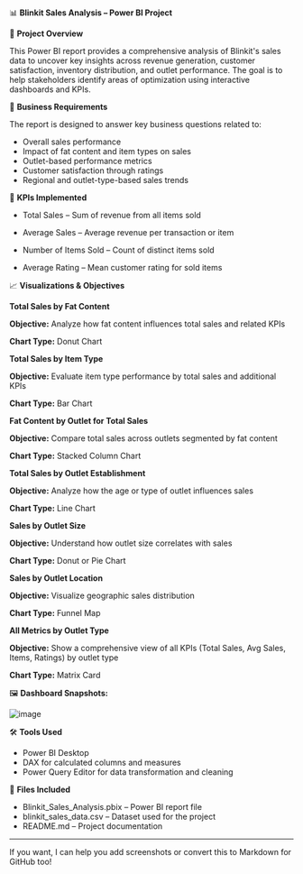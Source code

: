 

📊 **Blinkit Sales Analysis – Power BI Project**

📝 **Project Overview**

This Power BI report provides a comprehensive analysis of Blinkit's sales data to uncover key insights across revenue generation, customer satisfaction, inventory distribution, and outlet performance. The goal is to help stakeholders identify areas of optimization using interactive dashboards and KPIs.

🎯 **Business Requirements**

The report is designed to answer key business questions related to:

* Overall sales performance
* Impact of fat content and item types on sales
* Outlet-based performance metrics
* Customer satisfaction through ratings
* Regional and outlet-type-based sales trends

📌 **KPIs Implemented**

* Total Sales – Sum of revenue from all items sold
  
* Average Sales – Average revenue per transaction or item
  
* Number of Items Sold – Count of distinct items sold
  
* Average Rating – Mean customer rating for sold items

📈 **Visualizations & Objectives**

**Total Sales by Fat Content**

**Objective:** Analyze how fat content influences total sales and related KPIs

**Chart Type:** Donut Chart

**Total Sales by Item Type**

**Objective:** Evaluate item type performance by total sales and additional KPIs

**Chart Type:** Bar Chart

**Fat Content by Outlet for Total Sales**

**Objective:** Compare total sales across outlets segmented by fat content

**Chart Type:** Stacked Column Chart

**Total Sales by Outlet Establishment**

**Objective:** Analyze how the age or type of outlet influences sales

**Chart Type:** Line Chart

**Sales by Outlet Size**

**Objective:** Understand how outlet size correlates with sales

**Chart Type:** Donut or Pie Chart

**Sales by Outlet Location**

**Objective:** Visualize geographic sales distribution

**Chart Type:** Funnel Map

**All Metrics by Outlet Type**

**Objective:** Show a comprehensive view of all KPIs (Total Sales, Avg Sales, Items, Ratings) by outlet type

**Chart Type:** Matrix Card

🖼️ **Dashboard Snapshots:**

![image](https://github.com/user-attachments/assets/3ae42a18-eb5f-4207-ab4e-9d8a6ea9b785)


🛠 **Tools Used**

* Power BI Desktop
* DAX for calculated columns and measures
* Power Query Editor for data transformation and cleaning

📂 **Files Included**

* Blinkit\_Sales\_Analysis.pbix – Power BI report file
* blinkit\_sales\_data.csv – Dataset used for the project
* README.md – Project documentation

---

If you want, I can help you add screenshots or convert this to Markdown for GitHub too!



